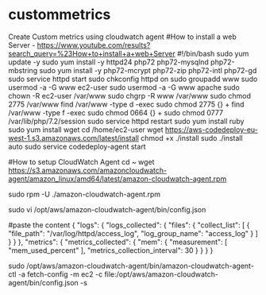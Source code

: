 # custommetrics
Create Custom metrics using cloudwatch agent
#How to install a web Server - https://www.youtube.com/results?search_query=%23How+to+install+a+web+Server
#!/bin/bash
sudo yum update -y
sudo yum install -y httpd24 php72  php72-mysqlnd php72-mbstring
sudo yum install -y php72-mcrypt php72-zip php72-intl php72-gd
sudo service httpd start
sudo chkconfig httpd on
sudo groupadd www
sudo usermod -a -G www ec2-user
sudo usermod -a -G www apache
sudo chown -R ec2-user /var/www
sudo chgrp -R www /var/www
sudo chmod 2775 /var/www
find /var/www -type d -exec sudo chmod 2775 {} +
find /var/www -type f -exec sudo chmod 0664 {} +
sudo chmod 0777 /var/lib/php/7.2/session
sudo service httpd restart
sudo yum install ruby
sudo yum install wget
cd /home/ec2-user
wget https://aws-codedeploy-eu-west-1.s3.amazonaws.com/latest/install
chmod +x ./install
sudo ./install auto
sudo service codedeploy-agent start

#How to setup CloudWatch Agent 
cd ~
wget https://s3.amazonaws.com/amazoncloudwatch-agent/amazon_linux/amd64/latest/amazon-cloudwatch-agent.rpm

sudo rpm -U ./amazon-cloudwatch-agent.rpm

sudo vi /opt/aws/amazon-cloudwatch-agent/bin/config.json

#paste the content 
{
    "logs": {
        "logs_collected": {
            "files": {
                "collect_list": [
                    {
                        "file_path": "/var/log/httpd/access_log",
                        "log_group_name": "access_log"
                    }
                ]
            }
        }
    },
    "metrics": {
        "metrics_collected": {
            "mem": {
                "measurement": [
                    "mem_used_percent"
                ],
                "metrics_collection_interval": 30
            }
        }
    }
}

sudo /opt/aws/amazon-cloudwatch-agent/bin/amazon-cloudwatch-agent-ctl -a fetch-config -m ec2 -c file:/opt/aws/amazon-cloudwatch-agent/bin/config.json -s
